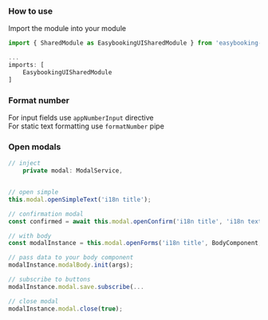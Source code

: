 ### How to use

Import the module into your module
```js
import { SharedModule as EasybookingUISharedModule } from 'easybooking-ui-kit/shared.module';

...
imports: [
    EasybookingUISharedModule
]
```

### Format number

For input fields use `appNumberInput` directive  
For static text formatting use `formatNumber` pipe

### Open modals

```js
// inject
    private modal: ModalService,


// open simple
this.modal.openSimpleText('i18n title');

// confirmation modal
const confirmed = await this.modal.openConfirm('i18n title', 'i18n text');

// with body
const modalInstance = this.modal.openForms('i18n title', BodyComponent, options);

// pass data to your body component
modalInstance.modalBody.init(args);

// subscribe to buttons
modalInstance.modal.save.subscribe(...

// close modal
modalInstance.modal.close(true);
```

